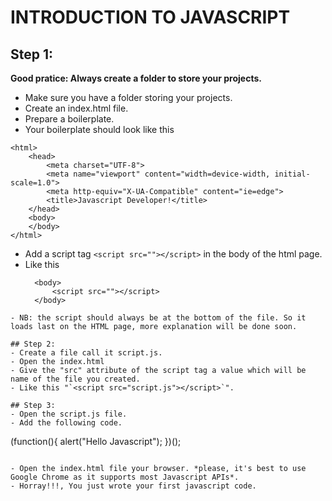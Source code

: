 # INTRODUCTION TO JAVASCRIPT

## Step 1:
**Good pratice:  Always create a folder to store your projects.**
- Make sure you have a folder storing your projects.
- Create an index.html file.
- Prepare a boilerplate.
- Your boilerplate should look like this 
```
<html>
    <head>
        <meta charset="UTF-8">
        <meta name="viewport" content="width=device-width, initial-scale=1.0">
        <meta http-equiv="X-UA-Compatible" content="ie=edge">
        <title>Javascript Developer!</title>
    </head>
    <body>
    </body>
</html>
```

- Add a script tag  `<script src=""></script>` in the body of the html page.
- Like this 
  ```
    <body>
        <script src=""></script>
    </body>
```
- NB: the script should always be at the bottom of the file. So it loads last on the HTML page, more explanation will be done soon. 

## Step 2: 
- Create a file call it script.js.
- Open the index.html
- Give the "src" attribute of the script tag a value which will be name of the file you created.
- Like this "`<script src="script.js"></script>`".

## Step 3:
- Open the script.js file. 
- Add the following code. 
```
(function(){
    alert("Hello Javascript");
})();
```

- Open the index.html file your browser. *please, it's best to use Google Chrome as it supports most Javascript APIs*.
- Horray!!!, You just wrote your first javascript code.

